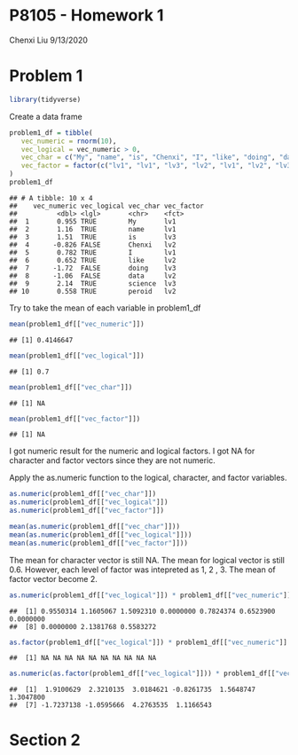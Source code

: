 P8105 - Homework 1
================
Chenxi Liu
9/13/2020

# Problem 1

``` r
library(tidyverse)
```

Create a data frame

``` r
problem1_df = tibble(
   vec_numeric = rnorm(10),
   vec_logical = vec_numeric > 0,
   vec_char = c("My", "name", "is", "Chenxi", "I", "like", "doing", "data", "science", "peroid"), 
   vec_factor = factor(c("lv1", "lv1", "lv3", "lv2", "lv1", "lv2", "lv3", "lv2", "lv3", "lv2"))
)
problem1_df
```

    ## # A tibble: 10 x 4
    ##    vec_numeric vec_logical vec_char vec_factor
    ##          <dbl> <lgl>       <chr>    <fct>     
    ##  1       0.955 TRUE        My       lv1       
    ##  2       1.16  TRUE        name     lv1       
    ##  3       1.51  TRUE        is       lv3       
    ##  4      -0.826 FALSE       Chenxi   lv2       
    ##  5       0.782 TRUE        I        lv1       
    ##  6       0.652 TRUE        like     lv2       
    ##  7      -1.72  FALSE       doing    lv3       
    ##  8      -1.06  FALSE       data     lv2       
    ##  9       2.14  TRUE        science  lv3       
    ## 10       0.558 TRUE        peroid   lv2

Try to take the mean of each variable in problem1\_df

``` r
mean(problem1_df[["vec_numeric"]])
```

    ## [1] 0.4146647

``` r
mean(problem1_df[["vec_logical"]])
```

    ## [1] 0.7

``` r
mean(problem1_df[["vec_char"]])
```

    ## [1] NA

``` r
mean(problem1_df[["vec_factor"]])
```

    ## [1] NA

I got numeric result for the numeric and logical factors. I got NA for
character and factor vectors since they are not numeric.

Apply the as.numeric function to the logical, character, and factor
variables.

``` r
as.numeric(problem1_df[["vec_char"]])
as.numeric(problem1_df[["vec_logical"]])
as.numeric(problem1_df[["vec_factor"]])

mean(as.numeric(problem1_df[["vec_char"]]))
mean(as.numeric(problem1_df[["vec_logical"]]))
mean(as.numeric(problem1_df[["vec_factor"]]))
```

The mean for character vector is still NA. The mean for logical vector
is still 0.6. However, each level of factor was intepreted as 1, 2 , 3.
The mean of factor vector become 2.

``` r
as.numeric(problem1_df[["vec_logical"]]) * problem1_df[["vec_numeric"]]
```

    ##  [1] 0.9550314 1.1605067 1.5092310 0.0000000 0.7824374 0.6523900 0.0000000
    ##  [8] 0.0000000 2.1381768 0.5583272

``` r
as.factor(problem1_df[["vec_logical"]]) * problem1_df[["vec_numeric"]]
```

    ##  [1] NA NA NA NA NA NA NA NA NA NA

``` r
as.numeric(as.factor(problem1_df[["vec_logical"]])) * problem1_df[["vec_numeric"]]
```

    ##  [1]  1.9100629  2.3210135  3.0184621 -0.8261735  1.5648747  1.3047800
    ##  [7] -1.7237138 -1.0595666  4.2763535  1.1166543

# Section 2
